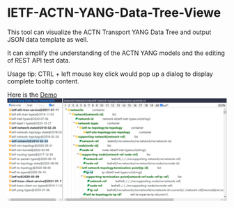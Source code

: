 # IETF-ACTN-YANG-Data-Tree-Viewe
This tool can visualize the ACTN Transport YANG Data Tree and output JSON data template as well.

It can simplify the understanding of the ACTN YANG models and the editing of REST API test data.

Usage tip: CTRL + left mouse key click would pop up a dialog to display complete tooltip content. 

Here is the <a href="https://john-sunjun.github.io/IETF-ACTN-YANG-Data-Tree-Viewer/jsy-viewer/jsy-view.html" target="_blank">Demo</a> 
<a href="https://john-sunjun.github.io/IETF-ACTN-YANG-Data-Tree-Viewer/jsy-viewer/jsy-view.html" target="_blank">
<img src="https://github.com/john-sunjun/IETF-ACTN-YANG-Data-Tree-Viewer/blob/main/screenshot.png"></a>
